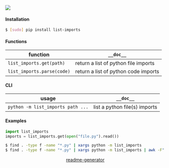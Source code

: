 <!--
https://pypi.org/project/readme-generator/
-->

[![](https://img.shields.io/pypi/pyversions/list-imports.svg?longCache=True)](https://pypi.org/project/list-imports/)

#### Installation
```bash
$ [sudo] pip install list-imports
```

#### Functions
function|`__doc__`
-|-
`list_imports.get(path)` |return a list of python file imports
`list_imports.parse(code)` |return a list of python code imports

#### CLI
usage|`__doc__`
-|-
`python -m list_imports path ...` |list a python file(s) imports

#### Examples
```python
import list_imports
imports = list_imports.get(open("file.py").read())
```

```bash
$ find . -type f -name "*.py" | xargs python -m list_imports
$ find . -type f -name "*.py" | xargs python -m list_imports | awk -F"." '{print $1}'
```

<p align="center">
    <a href="https://pypi.org/project/readme-generator/">readme-generator</a>
</p>
